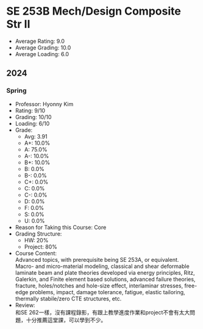 # SE 253B Mech/Design Composite Str II
- Average Rating: 9.0
- Average Grading: 10.0
- Average Loading: 6.0
## 2024
### Spring
- Professor: Hyonny Kim
- Rating: 9/10
- Grading: 10/10
- Loading: 6/10
- Grade:
  - Avg: 3.91
  - A+: 10.0%
  - A: 75.0%
  - A-: 10.0%
  - B+: 10.0%
  - B: 0.0%
  - B-: 0.0%
  - C+: 0.0%
  - C: 0.0%
  - C-: 0.0%
  - D: 0.0%
  - F: 0.0%
  - S: 0.0%
  - U: 0.0%
- Reason for Taking this Course: Core
- Grading Structure:
  - HW: 20%
  -  Project: 80%
- Course Content:  
Advanced topics, with prerequisite being SE 253A, or equivalent. Macro- and micro-material modeling, classical and shear deformable laminate beam and plate theories developed via energy principles, Ritz, Galerkin, and Finite element based solutions, advanced failure theories, fracture, holes/notches and hole-size effect, interlaminar stresses, free-edge problems, impact, damage tolerance, fatigue, elastic tailoring, thermally stabile/zero CTE structures, etc.
- Review:  
和SE 262一樣，沒有課程錄影，有跟上教學進度作業和project不會有太大問題，十分推薦這堂課，可以學到不少。
